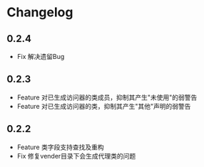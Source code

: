 # Changelog

## 0.2.4

* Fix 解决遗留Bug

## 0.2.3

* Feature 对已生成访问器的类成员，抑制其产生"未使用"的弱警告
* Feature 对已生成访问器的类，抑制其产生"其他"声明的弱警告

## 0.2.2

* Feature 类字段支持查找及重构
* Fix 修复vender目录下会生成代理类的问题
